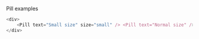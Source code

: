 Pill examples

```js
<div>
    <Pill text="Small size" size="small" /> <Pill text="Normal size" />  <Pill text="Large size" size="large" />
</div>

```
